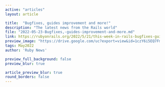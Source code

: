 ```yaml
---
active: "articles"
layout: article

title:  "Bugfixes, guides improvement and more!"
description: "The latest news from the Rails world"
file: "2022-05-23-Bugfixes,-guides-improvement-and-more.md"
link: https://rubyonrails.org/2022/5/21/this-week-in-rails-bugfixes-guides-improvement-and-more-6330d350 
preview_image: "https://drive.google.com/uc?export=view&id=1czY6i5EQ7Fm5WS6tz54WtM1ozLei5IaE"
tags: May2022
author: 'Ruby News'

preview_full_background: false
preview_blur: true

article_preview_blur: true
round_borders: false
---
```

